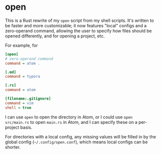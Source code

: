 # open

This is a Rust rewrite of my `open` script from my shell scripts. It's written to be faster and more customizable; it now features "local" configs and a zero-operand command, allowing the user to specify how files should be opened differently, and for opening a project, etc.

For example, for

```ini
[open]
# zero-operand command
command = atom .

[.md]
command = typora

[.rs]
command = atom

[filename:.gitignore]
command = vim
shell = true
```

I can use `open` to open the directory in Atom, or I could use `open src/main.rs` to open `main.rs` in Atom, and I can specify these on a per-project basis.

For directories with a local config, any missing values will be filled in by the global config (`~/.config/open.conf`), which means local configs can be shorter.

